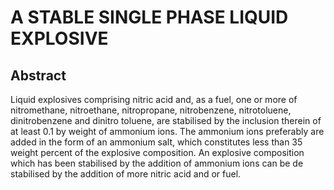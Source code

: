 # A STABLE SINGLE PHASE LIQUID EXPLOSIVE

## Abstract
Liquid explosives comprising nitric acid and, as a fuel, one or more of nitromethane, nitroethane, nitropropane, nitrobenzene, nitrotoluene, dinitrobenzene and dinitro toluene, are stabilised by the inclusion therein of at least 0.1 by weight of ammonium ions. The ammonium ions preferably are added in the form of an ammonium salt, which constitutes less than 35 weight percent of the explosive composition. An explosive composition which has been stabilised by the addition of ammonium ions can be de stabilised by the addition of more nitric acid and or fuel.